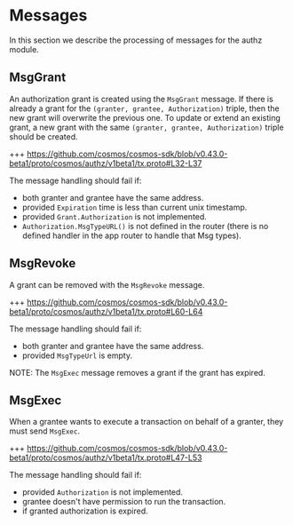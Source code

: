 <!--
order: 3
-->

# Messages

In this section we describe the processing of messages for the authz module.

## MsgGrant

An authorization grant is created using the `MsgGrant` message. If there is
already a grant for the `(granter, grantee, Authorization)` triple, then the new
grant will overwrite the previous one. To update or extend an existing grant, a
new grant with the same `(granter, grantee, Authorization)` triple should be
created.

+++
https://github.com/cosmos/cosmos-sdk/blob/v0.43.0-beta1/proto/cosmos/authz/v1beta1/tx.proto#L32-L37

The message handling should fail if:

- both granter and grantee have the same address.
- provided `Expiration` time is less than current unix timestamp.
- provided `Grant.Authorization` is not implemented.
- `Authorization.MsgTypeURL()` is not defined in the router (there is no defined
  handler in the app router to handle that Msg types).

## MsgRevoke

A grant can be removed with the `MsgRevoke` message.

+++
https://github.com/cosmos/cosmos-sdk/blob/v0.43.0-beta1/proto/cosmos/authz/v1beta1/tx.proto#L60-L64

The message handling should fail if:

- both granter and grantee have the same address.
- provided `MsgTypeUrl` is empty.

NOTE: The `MsgExec` message removes a grant if the grant has expired.

## MsgExec

When a grantee wants to execute a transaction on behalf of a granter, they must
send `MsgExec`.

+++
https://github.com/cosmos/cosmos-sdk/blob/v0.43.0-beta1/proto/cosmos/authz/v1beta1/tx.proto#L47-L53

The message handling should fail if:

- provided `Authorization` is not implemented.
- grantee doesn't have permission to run the transaction.
- if granted authorization is expired.
